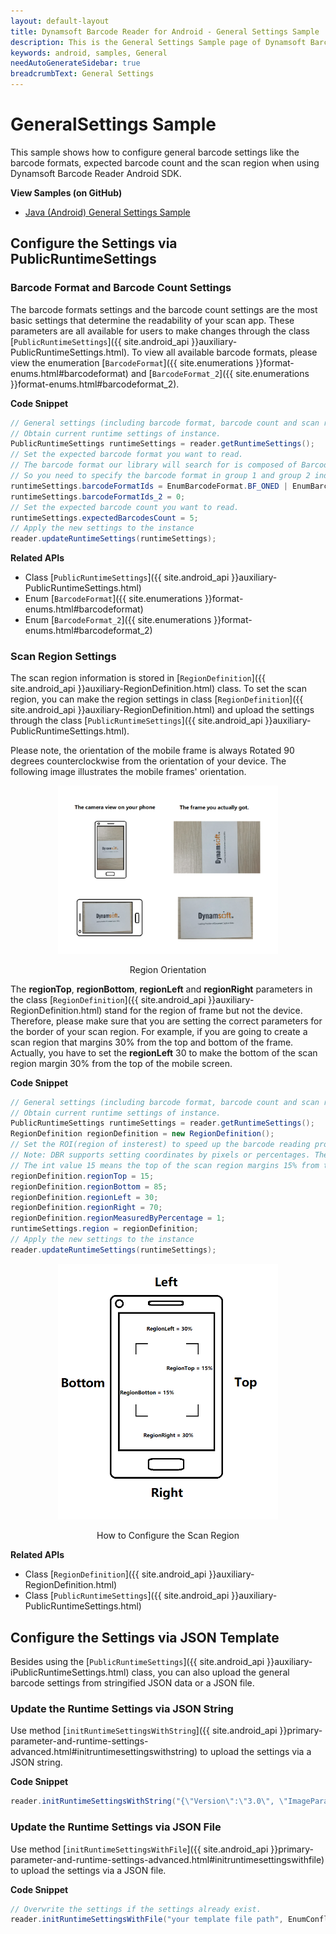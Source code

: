```yaml
---
layout: default-layout
title: Dynamsoft Barcode Reader for Android - General Settings Sample
description: This is the General Settings Sample page of Dynamsoft Barcode Reader for Android SDK.
keywords: android, samples, General
needAutoGenerateSidebar: true
breadcrumbText: General Settings
---
```


# GeneralSettings Sample

This sample shows how to configure general barcode settings like the barcode formats, expected barcode count and the scan region when using Dynamsoft Barcode Reader Android SDK.

**View Samples (on GitHub)**

- <a href="https://github.com/Dynamsoft/barcode-reader-mobile-samples/tree/main/android/GeneralSettings/" target="_blank">Java (Android) General Settings Sample</a>

## Configure the Settings via PublicRuntimeSettings

### Barcode Format and Barcode Count Settings

The barcode formats settings and the barcode count settings are the most basic settings that determine the readability of your scan app. These parameters are all available for users to make changes through the class [`PublicRuntimeSettings`]({{ site.android_api }}auxiliary-PublicRuntimeSettings.html). To view all available barcode formats, please view the enumeration [`BarcodeFormat`]({{ site.enumerations }}format-enums.html#barcodeformat) and [`BarcodeFormat_2`]({{ site.enumerations }}format-enums.html#barcodeformat_2).

**Code Snippet**

```java
// General settings (including barcode format, barcode count and scan region) for the instance.
// Obtain current runtime settings of instance.
PublicRuntimeSettings runtimeSettings = reader.getRuntimeSettings();
// Set the expected barcode format you want to read.
// The barcode format our library will search for is composed of BarcodeFormat group 1 and BarcodeFormat group 2.
// So you need to specify the barcode format in group 1 and group 2 individually.
runtimeSettings.barcodeFormatIds = EnumBarcodeFormat.BF_ONED | EnumBarcodeFormat.BF_PDF417 | EnumBarcodeFormat.BF_QR_CODE | EnumBarcodeFormat.BF_DATAMATRIX |EnumBarcodeFormat.BF_AZTEC;
runtimeSettings.barcodeFormatIds_2 = 0;
// Set the expected barcode count you want to read.
runtimeSettings.expectedBarcodesCount = 5;
// Apply the new settings to the instance
reader.updateRuntimeSettings(runtimeSettings);
```

**Related APIs**

- Class [`PublicRuntimeSettings`]({{ site.android_api }}auxiliary-PublicRuntimeSettings.html)
- Enum [`BarcodeFormat`]({{ site.enumerations }}format-enums.html#barcodeformat)
- Enum [`BarcodeFormat_2`]({{ site.enumerations }}format-enums.html#barcodeformat_2)

### Scan Region Settings

The scan region information is stored in [`RegionDefinition`]({{ site.android_api }}auxiliary-RegionDefinition.html) class. To set the scan region, you can make the region settings in class [`RegionDefinition`]({{ site.android_api }}auxiliary-RegionDefinition.html) and upload the settings through the class [`PublicRuntimeSettings`]({{ site.android_api }}auxiliary-PublicRuntimeSettings.html).

Please note, the orientation of the mobile frame is always Rotated 90 degrees counterclockwise from the orientation of your device. The following image illustrates the mobile frames' orientation.

<div align="center">
    <p><img src="assets/orientation-example.png" width="70%" alt="region"></p>
    <p>Region Orientation</p>
</div>

The **regionTop**, **regionBottom**, **regionLeft** and **regionRight** parameters in the class [`RegionDefinition`]({{ site.android_api }}auxiliary-RegionDefinition.html) stand for the region of frame but not the device. Therefore, please make sure that you are setting the correct parameters for the border of your scan region. For example, if you are going to create a scan region that margins 30% from the top and bottom of the frame. Actually, you have to set the **regionLeft** 30 to make the bottom of the scan region margin 30% from the top of the mobile screen.

**Code Snippet**

```java
// General settings (including barcode format, barcode count and scan region) for the instance.
// Obtain current runtime settings of instance.
PublicRuntimeSettings runtimeSettings = reader.getRuntimeSettings();
RegionDefinition regionDefinition = new RegionDefinition();
// Set the ROI(region of insterest) to speed up the barcode reading process.
// Note: DBR supports setting coordinates by pixels or percentages. The origin of the coordinate system is the upper left corner point.
// The int value 15 means the top of the scan region margins 15% from the top of screen.
regionDefinition.regionTop = 15;
regionDefinition.regionBottom = 85;
regionDefinition.regionLeft = 30;
regionDefinition.regionRight = 70;
regionDefinition.regionMeasuredByPercentage = 1;
runtimeSettings.region = regionDefinition;
// Apply the new settings to the instance
reader.updateRuntimeSettings(runtimeSettings);
```

<div align="center">
    <p><img src="assets/dbr-region.png" width="70%" alt="region"></p>
    <p>How to Configure the Scan Region</p>
</div>

**Related APIs**

- Class [`RegionDefinition`]({{ site.android_api }}auxiliary-RegionDefinition.html)
- Class [`PublicRuntimeSettings`]({{ site.android_api }}auxiliary-PublicRuntimeSettings.html)

## Configure the Settings via JSON Template

Besides using the [`PublicRuntimeSettings`]({{ site.android_api }}auxiliary-iPublicRuntimeSettings.html) class, you can also upload the general barcode settings from stringified JSON data or a JSON file.

### Update the Runtime Settings via JSON String

Use method [`initRuntimeSettingsWithString`]({{ site.android_api }}primary-parameter-and-runtime-settings-advanced.html#initruntimesettingswithstring) to upload the settings via a JSON string.

**Code Snippet**

```java
reader.initRuntimeSettingsWithString("{\"Version\":\"3.0\", \"ImageParameter\":{\"Name\":\"IP1\", \"BarcodeFormatIds\":[\"BF_QR_CODE\"], \"ExpectedBarcodesCount\":10}}", EnumConflictMode.CM_OVERWRITE);
```

### Update the Runtime Settings via JSON File

Use method [`initRuntimeSettingsWithFile`]({{ site.android_api }}primary-parameter-and-runtime-settings-advanced.html#initruntimesettingswithfile) to upload the settings via a JSON file.

**Code Snippet**

```java
// Overwrite the settings if the settings already exist.
reader.initRuntimeSettingsWithFile("your template file path", EnumConflictMode.CM_OVERWRITE);
```
